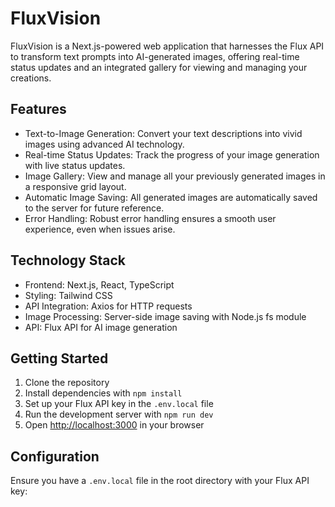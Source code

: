 # FluxVision

FluxVision is a Next.js-powered web application that harnesses the Flux API to transform text prompts into AI-generated images, offering real-time status updates and an integrated gallery for viewing and managing your creations.

## Features

- Text-to-Image Generation: Convert your text descriptions into vivid images using advanced AI technology.
- Real-time Status Updates: Track the progress of your image generation with live status updates.
- Image Gallery: View and manage all your previously generated images in a responsive grid layout.
- Automatic Image Saving: All generated images are automatically saved to the server for future reference.
- Error Handling: Robust error handling ensures a smooth user experience, even when issues arise.

## Technology Stack

- Frontend: Next.js, React, TypeScript
- Styling: Tailwind CSS
- API Integration: Axios for HTTP requests
- Image Processing: Server-side image saving with Node.js fs module
- API: Flux API for AI image generation

## Getting Started

1. Clone the repository
2. Install dependencies with `npm install`
3. Set up your Flux API key in the `.env.local` file
4. Run the development server with `npm run dev`
5. Open [http://localhost:3000](http://localhost:3000) in your browser

## Configuration

Ensure you have a `.env.local` file in the root directory with your Flux API key:
